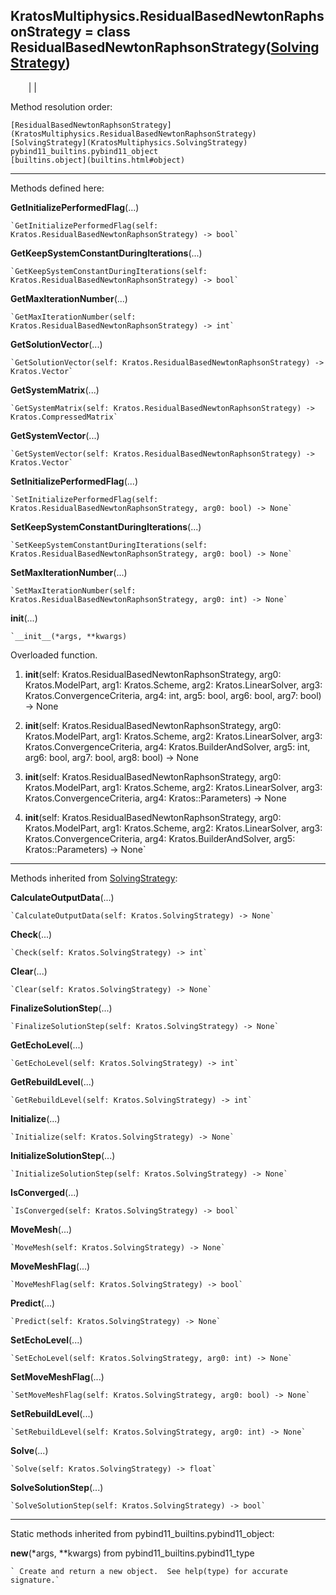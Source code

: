   
**KratosMultiphysics.ResidualBasedNewtonRaphsonStrategy** = class
ResidualBasedNewtonRaphsonStrategy([SolvingStrategy](KratosMultiphysics.SolvingStrategy))  
---  
`    `|   |

Method resolution order:

    [ResidualBasedNewtonRaphsonStrategy](KratosMultiphysics.ResidualBasedNewtonRaphsonStrategy)
    [SolvingStrategy](KratosMultiphysics.SolvingStrategy)
    pybind11_builtins.pybind11_object
    [builtins.object](builtins.html#object)

* * *

Methods defined here:  

**GetInitializePerformedFlag**(...)

    `GetInitializePerformedFlag(self: Kratos.ResidualBasedNewtonRaphsonStrategy) -> bool`

**GetKeepSystemConstantDuringIterations**(...)

    `GetKeepSystemConstantDuringIterations(self: Kratos.ResidualBasedNewtonRaphsonStrategy) -> bool`

**GetMaxIterationNumber**(...)

    `GetMaxIterationNumber(self: Kratos.ResidualBasedNewtonRaphsonStrategy) -> int`

**GetSolutionVector**(...)

    `GetSolutionVector(self: Kratos.ResidualBasedNewtonRaphsonStrategy) -> Kratos.Vector`

**GetSystemMatrix**(...)

    `GetSystemMatrix(self: Kratos.ResidualBasedNewtonRaphsonStrategy) -> Kratos.CompressedMatrix`

**GetSystemVector**(...)

    `GetSystemVector(self: Kratos.ResidualBasedNewtonRaphsonStrategy) -> Kratos.Vector`

**SetInitializePerformedFlag**(...)

    `SetInitializePerformedFlag(self: Kratos.ResidualBasedNewtonRaphsonStrategy, arg0: bool) -> None`

**SetKeepSystemConstantDuringIterations**(...)

    `SetKeepSystemConstantDuringIterations(self: Kratos.ResidualBasedNewtonRaphsonStrategy, arg0: bool) -> None`

**SetMaxIterationNumber**(...)

    `SetMaxIterationNumber(self: Kratos.ResidualBasedNewtonRaphsonStrategy, arg0: int) -> None`

**__init__**(...)

    `__init__(*args, **kwargs)  
Overloaded  function.  
  
1. __init__(self: Kratos.ResidualBasedNewtonRaphsonStrategy, arg0: Kratos.ModelPart, arg1: Kratos.Scheme, arg2: Kratos.LinearSolver, arg3: Kratos.ConvergenceCriteria, arg4: int, arg5: bool, arg6: bool, arg7: bool) -> None  
  
2. __init__(self: Kratos.ResidualBasedNewtonRaphsonStrategy, arg0: Kratos.ModelPart, arg1: Kratos.Scheme, arg2: Kratos.LinearSolver, arg3: Kratos.ConvergenceCriteria, arg4: Kratos.BuilderAndSolver, arg5: int, arg6: bool, arg7: bool, arg8: bool) -> None  
  
3. __init__(self: Kratos.ResidualBasedNewtonRaphsonStrategy, arg0: Kratos.ModelPart, arg1: Kratos.Scheme, arg2: Kratos.LinearSolver, arg3: Kratos.ConvergenceCriteria, arg4: Kratos::Parameters) -> None  
  
4. __init__(self: Kratos.ResidualBasedNewtonRaphsonStrategy, arg0: Kratos.ModelPart, arg1: Kratos.Scheme, arg2: Kratos.LinearSolver, arg3: Kratos.ConvergenceCriteria, arg4: Kratos.BuilderAndSolver, arg5: Kratos::Parameters) -> None`

* * *

Methods inherited from [SolvingStrategy](KratosMultiphysics.SolvingStrategy):  

**CalculateOutputData**(...)

    `CalculateOutputData(self: Kratos.SolvingStrategy) -> None`

**Check**(...)

    `Check(self: Kratos.SolvingStrategy) -> int`

**Clear**(...)

    `Clear(self: Kratos.SolvingStrategy) -> None`

**FinalizeSolutionStep**(...)

    `FinalizeSolutionStep(self: Kratos.SolvingStrategy) -> None`

**GetEchoLevel**(...)

    `GetEchoLevel(self: Kratos.SolvingStrategy) -> int`

**GetRebuildLevel**(...)

    `GetRebuildLevel(self: Kratos.SolvingStrategy) -> int`

**Initialize**(...)

    `Initialize(self: Kratos.SolvingStrategy) -> None`

**InitializeSolutionStep**(...)

    `InitializeSolutionStep(self: Kratos.SolvingStrategy) -> None`

**IsConverged**(...)

    `IsConverged(self: Kratos.SolvingStrategy) -> bool`

**MoveMesh**(...)

    `MoveMesh(self: Kratos.SolvingStrategy) -> None`

**MoveMeshFlag**(...)

    `MoveMeshFlag(self: Kratos.SolvingStrategy) -> bool`

**Predict**(...)

    `Predict(self: Kratos.SolvingStrategy) -> None`

**SetEchoLevel**(...)

    `SetEchoLevel(self: Kratos.SolvingStrategy, arg0: int) -> None`

**SetMoveMeshFlag**(...)

    `SetMoveMeshFlag(self: Kratos.SolvingStrategy, arg0: bool) -> None`

**SetRebuildLevel**(...)

    `SetRebuildLevel(self: Kratos.SolvingStrategy, arg0: int) -> None`

**Solve**(...)

    `Solve(self: Kratos.SolvingStrategy) -> float`

**SolveSolutionStep**(...)

    `SolveSolutionStep(self: Kratos.SolvingStrategy) -> bool`

* * *

Static methods inherited from pybind11_builtins.pybind11_object:  

**__new__**(*args, **kwargs) from pybind11_builtins.pybind11_type

    ` Create and return a new object.  See help(type) for accurate signature.`

